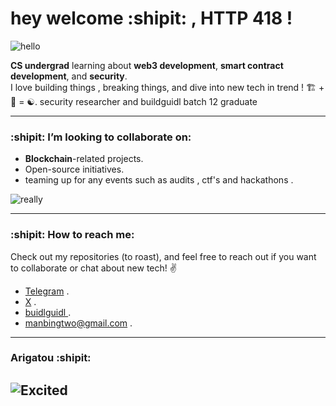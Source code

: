 # hey welcome :shipit: , HTTP 418 ! 
![hello](https://media.tenor.com/XKqcJyUCWYkAAAAj/hello-minion.gif)



**CS undergrad** learning about **web3 development**, **smart contract development**, and **security**.  
I love building things , breaking things, and dive into new tech in trend ! 🏗️ + 🔨 = ☯️.
security researcher and buildguidl batch 12 graduate


---

### :shipit: I’m looking to collaborate on:
- **Blockchain**-related projects.
- Open-source initiatives.
- teaming up for any events such as audits , ctf's and hackathons .

![really](https://media.tenor.com/rV4BERtCh4MAAAAM/eren-aot-s4.gif)

---

### :shipit: How to reach me:
Check out my repositories (to roast), and feel free to reach out if you want to collaborate or chat about new tech! ✌️
- [Telegram](https://t.me/YUN0HU) .
- [X](https://x.com/yun0hu) .
- [ buidlguidl ](https://batch12.buidlguidl.com/builders/0xD692E6FCCC221a28cD6D57436Ec9F7cEf8c6D490) .
- manbingtwo@gmail.com .

---

### Arigatou :shipit:

![Excited](https://media1.giphy.com/media/D6hGrNr6w0JUY/giphy.webp?cid=790b7611lrse574qukl55c3t02tffai1850aeb9t2tkengai&ep=v1_gifs_search&rid=giphy.webp&ct=g)
---
